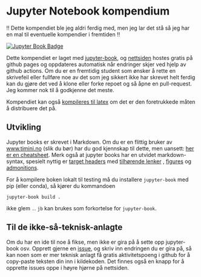 # Jupyter Notebook kompendium

‼️ Dette kompendiet ble jeg aldri ferdig med, men jeg lar det stå så jeg har en mal til eventuelle kompendier i fremtiden ‼️

[![Jupyter Book Badge](https://jupyterbook.org/badge.svg)](https://iverks.github.io/bio-kompendium)

Dette kompendiet er laget med [jupyter-book](https://jupyterbook.org/en/stable/intro.html), og [nettsiden](https://iverks.github.io/bio-kompendium) hostes gratis på github pages og oppdateres automatisk når endringer skjer ved hjelp av github actions. Om du er en fremtidig student som ønsker å rette en skrivefeil eller fullføre noe av det som jeg sikkert ikke har skrevet helt ferdig kan du gjøre det ved å klone eller forke repoet og så åpne en pull-request. Jeg kommer nok til å godkjenne det meste.

Kompendiet kan også [kompileres til latex](https://jupyterbook.org/en/stable/advanced/pdf.html) om det er den foretrukkede måten å distribuere det på.

## Utvikling

Jupyter books er skrevet i Markdown. Om du er en flittig bruker av www.timini.no (slik du bør) har du god kjennskap til dette, men uansett: [her er en cheatsheet](https://jupyterbook.org/en/stable/reference/cheatsheet.html). Merk også at jupyter books har en utvidet markdown-syntax, spesielt nyttig er [target headers](https://jupyterbook.org/en/stable/reference/cheatsheet.html#target-headers) med [tilhørende lenker](https://jupyterbook.org/en/stable/reference/cheatsheet.html#referencing-target-headers) , [figures](https://jupyterbook.org/en/stable/reference/cheatsheet.html#figures-and-images) og [admonitions](https://jupyterbook.org/en/stable/reference/cheatsheet.html#admonitions).

For å kompilere boken lokalt til testing må du installere `jupyter-book` med pip (eller conda), så kjører du kommandoen

```console
jupyter-book build .
```

ikke glem `.`. `jb` kan brukes som forkortelse for `jupyter-book`.

## Til de ikke-så-teknisk-anlagte

Om du har en ide til noe å fikse, men ikke er gira på å sette opp jupyter-book osv. Opprett gjerne en [issue](https://github.com/iverks/bio-kompendium/issues), og skriv inn endringen du er gira på, så kan noen som er mer teknisk anlagt få gratis aktivitetspoeng i github for å copy-paste teksten din inn i kildekoden. Det finnes også en knapp for å opprette issues oppe i høyre hjørne på nettsiden.
